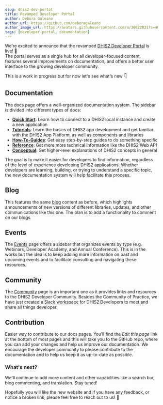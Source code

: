 ```yaml
---
slug: dhis2-dev-portal
title: Revamped Developer Portal
author: Debora Galeano
author_url: https://github.com/deboragaleano
author_image_url: https://avatars.githubusercontent.com/u/36022831?s=400&u=dea8b5f06077d6f0039c1d82603afd1b71ac26a3&v=4
tags: [developer-portal, documentation]
---
```


We're excited to announce that the revamped [DHIS2 Developer Portal](/) is live! 🎊  
The portal serves as a single hub for all developer-focused content, features several improvements on documentation, and offers a better user interface to the growing developer community.

<!--truncate-->

This is a work in progress but for now let's see what's new 👇

## Documentation

The docs page offers a well-organized documentation system. The sidebar is divided into different types of docs:

- [**Quick Start**](/docs/): Learn how to connect to a DHIS2 local instance and create a new application
- [**Tutorials**](/docs/tutorials): Learn the basics of DHIS2 app development and get familiar with the DHIS2 App Platform, as well as components and libraries
- [**How-To-Guides**](/docs/guides): Get easy step-by-step guides to do something specific
- [**Reference**](/docs/reference): Get more more technical information like the DHIS2 Web API
- [**Conceptual**](/docs/conceptual): Get higher-level explanations of DHIS2 concepts in general

The goal is to make it easier for developers to find information, regardless of the level of experience developing DHIS2 applications. Whether developers are learning, building, or trying to understand a specific topic, the new documentation system will help facilitate this process.

## Blog

This features the same [blog](/blog) content as before, which highlights announcements of new versions of different libraries, updates, and other communications like this one. The plan is to add a functionality to comment on our blogs.

## Events

The [Events](/events/webinars) page offers a sidebar that organizes events by type (e.g. Webinars, Developer Academy, and Annual Conference). This is in the works but the idea is to keep adding more information on past and upcoming events and to facilitate consulting and navigating these resources.

## Community

The [Community](/community) page is an important one as it provides links and resources to the DHIS2 Developer Community. Besides the Community of Practice, we have just created a [Slack workspace](/community#slack-workspace-for-dhis2-developers) for DHIS2 Developers to meet and share all things developer.

## Contribution

Easier way to contribute to our docs pages. You'll find the _Edit this page_ link at the bottom of most pages and this will take you to the GitHub repo, where you can add your changes and help us improve our documentation. We encourage the developer community to please contribute to the documentation and to help us keep it as up-to-date as possible.

### What's next?

We'll continue to add more content and other capabilities like a search bar, blog commenting, and translation. Stay tuned!

Hopefully you will like the new website and if you have any feedback, or notice a broken link, please feel free to reach out to us! 🙏
